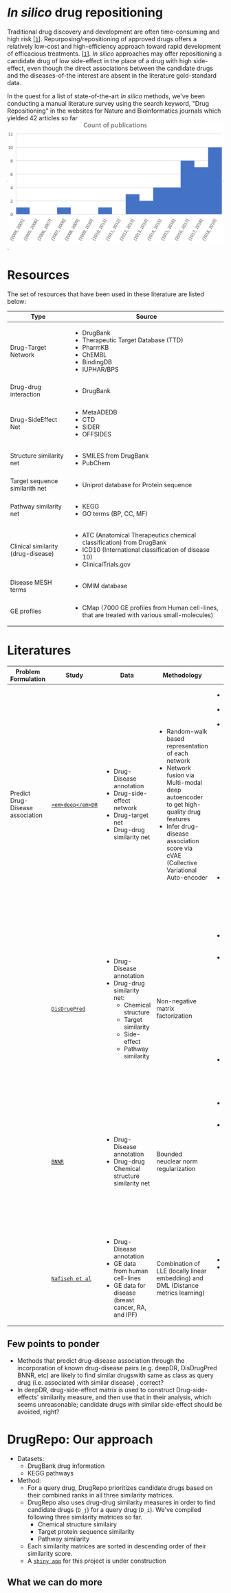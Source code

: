 # <em>In silico</em> drug repositioning
Traditional drug discovery and development are often time-consuming and high risk [[```1```](https://github.com/Akmazad/Drug-Repositioning/blob/master/Writeup/Literatures/2019%20%5BBioinformatics%5D%20deepDR%20a%20network-based%20deep%20learning%20approach%20to%20in%20silico%20drug%20repositioning.pdf)]. Repurposing/repositioning of approved drugs offers a relatively low-cost and high-efficiency approach toward rapid development of efficacious treatments. [[```1```](https://github.com/Akmazad/Drug-Repositioning/blob/master/Writeup/Literatures/2019%20%5BBioinformatics%5D%20deepDR%20a%20network-based%20deep%20learning%20approach%20to%20in%20silico%20drug%20repositioning.pdf)]. <em>In silico</em> approaches may offer repositioning a candidate drug of low side-effect in the place of a drug with high side-effect, even though the direct associations between the candidate drugs and the diseases-of-the interest are absent in the literature gold-standard data.

In the quest for a list of state-of-the-art <em>In silico</em> methods, we've been conducting a manual literature survey using the search keyword, "Drug Repositioning" in the websites for Nature and Bioinformatics journals which yielded 42 articles so far ![published 2004-2019](https://github.com/Akmazad/Drug-Repositioning/blob/master/Writeup/Literatures/count%20of%20publication.png). 

# Resources
The set of resources that have been used in these literature are listed below:

| Type |Source|
|---|---|
|Drug-Target Network|<ul><li>DrugBank</li><li>Therapeutic Target Database (TTD)</li><li>PharmKB</li><li>ChEMBL</li><li>BindingDB</li><li>IUPHAR/BPS</li></ul>|
|Drug-drug interaction|<ul><li>DrugBank</li></ul>|
|Drug-SideEffect Net|<ul><li>MetaADEDB</li><li>CTD</li><li>SIDER</li><li>OFFSIDES</li></ul>|
|Structure similarity net|<ul><li>SMILES from DrugBank</li><li>PubChem</li></ul>|
|Target sequence similarith net|<ul><li>Uniprot database for Protein sequence</li></ul>|
|Pathway similarity net|<ul><li>KEGG</li><li>GO terms (BP, CC, MF)</li></ul>|
|Clinical similarity (drug-disease)|<ul><li>ATC (Anatomical Therapeutics chemical classification) from DrugBank</li><li>ICD10 (International classification of disease 10)</li><li>ClinicalTrials.gov</li></ul>|
|Disease MESH terms|<ul><li>OMIM database</li></ul>|
|GE profiles|<ul><li>CMap (7000 GE profiles from Human cell-lines, that are treated with various small-molecules)</li></ul>|

# Literatures
|Problem Formulation|Study|Data|Methodology|Validation|Conclusion|
|---|---|---|---|---|---|
|Predict Drug-Disease association|[```<em>deep</em>DR```](https://github.com/Akmazad/Drug-Repositioning/blob/master/Writeup/Literatures/2019%20%5BBioinformatics%5D%20deepDR%20a%20network-based%20deep%20learning%20approach%20to%20in%20silico%20drug%20repositioning.pdf)|<ul><li>Drug-Disease annotation</li><li>Drug-side-effect network</li><li>Drug-target net</li><li>Drug-drug similarity net</li></ul>|<ul><li>Random-walk based representation of each network</li><li>Network fusion via Multi-modal deep autoencoder to get high-quality drug features</li><li>Infer drug-disease association score via cVAE (Collective Variational Auto-encoder</li></ul>|<ul><li>Data: ClinicalTrials.gov</li><li>Metrics: AUROC, AUPR</li><li>Methods: <ul><li>DISNet (Inductive Matrix Completion-based)</li><li>KBMF (Kernelized Bayesian Matrix Factorization)</li><li>RWR (Random-walk with restart)</li><li>Katz (Graph-based method)</li><li>RF (Random forest)</li><li>SVM</li></ul></li><li>Case-study of selected Disease and describe their drug association in literature</li></ul>|List of drugs with high prediction scores with a certain disease are considered as candidate drugs for repositioning|
||[```DisDrugPred```](https://github.com/Akmazad/Drug-Repositioning/blob/master/Writeup/Literatures/2019%20%5BBioinfo%5D%20Drug%20repositioning%20through%20integration%20of%20prior%20knowledge%20and%20projections%20of%20drugs%20and%20diseases.pdf)|<ul><li>Drug-Disease annotation</li><li>Drug-drug similarity net:<ul><li>Chemical structure</li><li>Target similarity</li><li>Side-effect</li><li>Pathway similarity</li></ul></li></ul>|Non-negative matrix factorization|<ul><li>Metrics: TPR/FPR, AUROC, AUPR</li><li>Methods: <ul><li>TL-HGBI (Inormation flow based)</li><li>MBiRW (Random walk based)</li><li>LRSSL (Optimization based)</li><li>SCMFDD (Constrained Matrix factorization)</li></ul></li><li>Case-study of selected Disease: Same as deepDR</li></ul>|Same as <em>deep</em>DR|
||[```BNNR```](https://github.com/Akmazad/Drug-Repositioning/blob/master/Writeup/Literatures/2019%20%5BBioinfo%5D%20Drug%20repositioning%20based%20on%20bounded%20nuclear%20norm%20regularization.pdf)|<ul><li>Drug-Disease annotation</li><li>Drug-drug Chemical structure similarity net</li></ul>|Bounded neuclear norm regularization|<ul><li>Metrics: TPR/FPR, AUROC, AUPR</li><li>Methods: <ul><li>HGBI (Inormation flow based)</li><li>MBiRW (Random walk based)</li><li>DrugNet (Propagation flow based)</li><li>DRRS (Matrix completion of SVT algorithm)</li></ul></li></ul>|Same as <em>deep</em>DR|
||[```Nafiseh et al```](https://github.com/Akmazad/Drug-Repositioning/blob/master/Writeup/Literatures/2019%20%5BBioinfo%5D%20A%20new%20computational%20drug%20repurposing%20method%20using%20established%20disease%E2%80%93drug%20pair%20knowledge.pdf)|<ul><li>Drug-Disease annotation</li><li>GE data from human cell-lines</li><li>GE data for disease (breast cancer, RA, and IPF)</li></ul>|Combination of LLE (locally linear embedding) and DML (Distance metrics learning)|<ul><li>Metrics: AUC</li><li>Methods: <ul><li>PCA-ED</li><li>LLE-ED</li><li>PCA-DML</li><li>LLE-DML</li></ul></li></ul>|Same as <em>deep</em>DR|


## Few points to ponder
<ul><li>Methods that predict drug-disease association through the incorporation of known drug-disease pairs (e.g. deepDR, DisDrugPred BNNR, etc) are likely to find similar drugswith same as class as query drug  (i.e. associated with similar disease) , correct?</li><li>In deepDR, drug-side-effect matrix is used to construct Drug-side-effects’ similarity measure, and then use that in their analysis, which seems unreasonable; candidate drugs with similar side-effect should be avoided, right?</li></ul>

# DrugRepo: Our approach
 - Datasets: <ul><li>DrugBank drug information</li><li>KEGG pathways</li></ul>
 - Method: 
    + For a query drug, DrugRepo prioritizes candidate drugs based on their combined ranks in all three similarity matrices.
    + DrugRepo also uses drug-drug similarity measures in order to find candidate drugs (```D_j```) for a query drug (```D_i```). We've compiled following three similarity matrices so far.
       - Chemical structure similairy
       - Target protein sequence similarity
       - Pathway similarity
    + Each similarity matrices are sorted in descending order of their similarity score.
    + A [```shiny app```](http://vafaeelab.com/drugrepositioning.html) for this project is under construction 

## What we can do more

